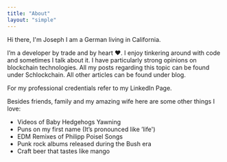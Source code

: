 ```yaml
---
title: "About"
layout: "simple"
---
```


Hi there, I'm Joseph I am a German living in California.

I’m a developer by trade and by heart ❤️. I enjoy tinkering around with code and sometimes I talk about it. I have particularly strong opinions on blockchain technologies. All my posts regarding this topic can be found under Schlockchain. All other articles can be found under blog.

For my professional credentials refer to my LinkedIn Page.

Besides friends, family and my amazing wife here are some other things I love:

- Videos of Baby Hedgehogs Yawning
- Puns on my first name (It’s pronounced like ’life')
- EDM Remixes of Philipp Poisel Songs
- Punk rock albums released during the Bush era
- Craft beer that tastes like mango
